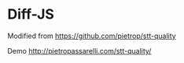 # Diff-JS

Modified from 
https://github.com/pietrop/stt-quality
<!-- Modified by Mark Boas for STT, modified js diff version from pythn -->
Demo 
http://pietropassarelli.com/stt-quality/